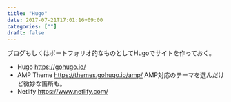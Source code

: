 ```yaml
---
title: "Hugo"
date: 2017-07-21T17:01:16+09:00
categories: [""]
draft: false
---
```


ブログもしくはポートフォリオ的なものとしてHugoでサイトを作っておく。

<!--more-->

- Hugo https://gohugo.io/
- AMP Theme https://themes.gohugo.io/amp/ AMP対応のテーマを選んだけど微妙な箇所も。
- Netlify https://www.netlify.com/
